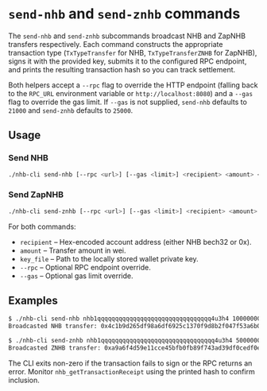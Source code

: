 # `send-nhb` and `send-znhb` commands

The `send-nhb` and `send-znhb` subcommands broadcast NHB and ZapNHB
transfers respectively. Each command constructs the appropriate
transaction type (`TxTypeTransfer` for NHB, `TxTypeTransferZNHB` for
ZapNHB), signs it with the provided key, submits it to the configured RPC
endpoint, and prints the resulting transaction hash so you can track
settlement.

Both helpers accept a `--rpc` flag to override the HTTP endpoint (falling
back to the `RPC_URL` environment variable or `http://localhost:8080`)
and a `--gas` flag to override the gas limit. If `--gas` is not supplied,
`send-nhb` defaults to `21000` and `send-znhb` defaults to `25000`.

## Usage

### Send NHB

```bash
./nhb-cli send-nhb [--rpc <url>] [--gas <limit>] <recipient> <amount> <key_file>
```

### Send ZapNHB

```bash
./nhb-cli send-znhb [--rpc <url>] [--gas <limit>] <recipient> <amount> <key_file>
```

For both commands:

- `recipient` – Hex-encoded account address (either NHB bech32 or 0x).
- `amount` – Transfer amount in wei.
- `key_file` – Path to the locally stored wallet private key.
- `--rpc` – Optional RPC endpoint override.
- `--gas` – Optional gas limit override.

## Examples

```bash
$ ./nhb-cli send-nhb nhb1qqqqqqqqqqqqqqqqqqqqqqqqqqqqqqqq4u3h4 1000000000000000000 wallet.key --rpc http://localhost:8080
Broadcasted NHB transfer: 0x4c1b9d265df98a6df6925c1370f9d8b2f047f53a6b0f39db16355e1c5fb2d3af

$ ./nhb-cli send-znhb nhb1qqqqqqqqqqqqqqqqqqqqqqqqqqqqqqqq4u3h4 500000000000000000 wallet.key --gas 32000
Broadcasted ZNHB transfer: 0xa9a6f4d59e11cce45bfb0fb89f743ad39df0cedf0e09a0e02ff80db152df2b03
```

The CLI exits non-zero if the transaction fails to sign or the RPC
returns an error. Monitor `nhb_getTransactionReceipt` using the printed
hash to confirm inclusion.
